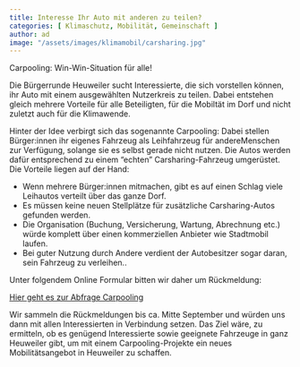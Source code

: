 ```yaml
---
title: Interesse Ihr Auto mit anderen zu teilen?
categories: [ Klimaschutz, Mobilität, Gemeinschaft ]
author: ad
image: "/assets/images/klimamobil/carsharing.jpg"
---
```


Carpooling: Win-Win-Situation für alle!

Die Bürgerrunde Heuweiler sucht Interessierte, die sich vorstellen können, ihr Auto mit einem ausgewählten Nutzerkreis zu teilen. Dabei entstehen gleich mehrere Vorteile für alle Beteiligten, für die Mobiltät im Dorf und nicht zuletzt auch für die Klimawende.

Hinter der Idee verbirgt sich das sogenannte Carpooling: Dabei stellen Bürger:innen ihr eigenes Fahrzeug als Leihfahrzeug für andereMenschen zur Verfügung,  solange sie es selbst gerade nicht nutzen. Die Autos werden dafür entsprechend zu einem “echten” Carsharing-Fahrzeug umgerüstet. Die Vorteile liegen auf der Hand: 
* Wenn mehrere Bürger:innen mitmachen, gibt es auf einen Schlag viele Leihautos verteilt über das ganze Dorf. 
* Es müssen keine neuen Stellplätze für zusätzliche Carsharing-Autos gefunden werden. 
* Die Organisation (Buchung, Versicherung, Wartung, Abrechnung etc.) würde komplett über einen kommerziellen Anbieter wie Stadtmobil laufen. 
* Bei guter Nutzung durch Andere verdient der Autobesitzer sogar daran, sein Fahrzeug zu verleihen.. 

Unter folgendem Online Formular bitten wir daher um Rückmeldung:

<a class="btn btn-success" href="https://forms.gle/bBo4eEYPzukfFMjm7" role="button" target="_blank">Hier geht es zur Abfrage Carpooling</a>

Wir sammeln die Rückmeldungen bis ca. Mitte September und würden uns dann mit allen Interessierten in Verbindung setzen. Das Ziel wäre, zu ermitteln, ob es genügend Interessierte sowie geeignete Fahrzeuge in ganz Heuweiler gibt, um mit einem Carpooling-Projekte ein neues Mobilitätsangebot in Heuweiler zu schaffen. 
